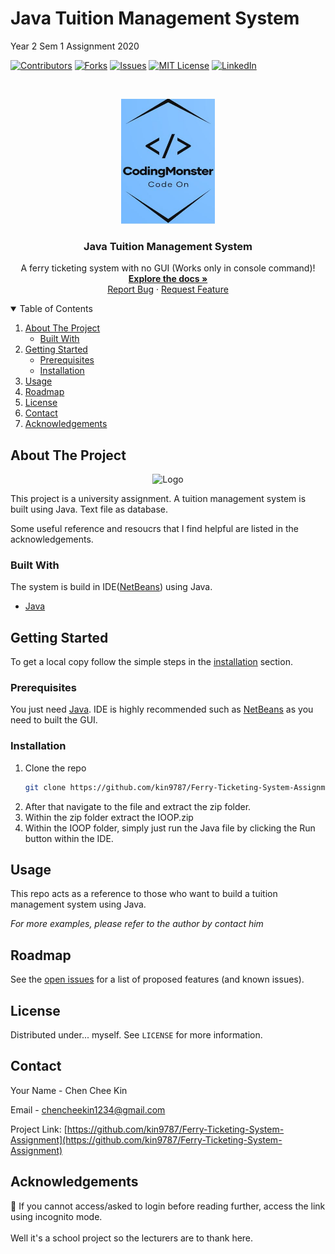 <!--
*** You are not suppose to be here but okay.
*** This is a reference to another Github readme template
*** https://github.com/othneildrew/Best-README-Template/blob/master/README.md
*** Basically that's all I want to say. Good Luck and have fun. 
-->

# Java Tuition Management System
Year 2 Sem 1 Assignment 2020

[![Contributors][contributors-shield]][contributors-url]
[![Forks][forks-shield]][forks-url]
[![Issues][issues-shield]][issues-url]
[![MIT License][license-shield]][license-url]
[![LinkedIn][linkedin-shield]][linkedin-url]

<!--------------------------------------------------------------------- THIS IS SEPERATION LINE-------------------------------------------------------------------->

<!-- PROJECT LOGO -->
<br />
<p align="center">
  <a href="https://github.com/kin9787/Java-Tuition-Management-System">
    <img src="images/GitHubLogo.JPG" alt="Logo" width="150" height="200">
  </a>
  
  <h3 align="center">Java Tuition Management System</h3>

  <p align="center">
    A ferry ticketing system with no GUI (Works only in console command)!
    <br />
    <a href="https://github.com/kin9787/Java-Tuition-Management-System"><strong>Explore the docs »</strong></a>
    <br />
    <a href="https://github.com/kin9787/Java-Tuition-Management-System/issues">Report Bug</a>
    ·
    <a href="https://github.com/kin9787/Java-Tuition-Management-System/issues">Request Feature</a>
  </p>
</p>

<!--------------------------------------------------------------------- THIS IS SEPERATION LINE-------------------------------------------------------------------->

<!-- TABLE OF CONTENTS -->
<details open="open">
  <summary>Table of Contents</summary>
  <ol>
    <li>
      <a href="#about-the-project">About The Project</a>
      <ul>
        <li><a href="#built-with">Built With</a></li>
      </ul>
    </li>
    <li>
      <a href="#getting-started">Getting Started</a>
      <ul>
        <li><a href="#prerequisites">Prerequisites</a></li>
        <li><a href="#installation">Installation</a></li>
      </ul>
    </li>
    <li><a href="#usage">Usage</a></li>
    <li><a href="#roadmap">Roadmap</a></li>
    <li><a href="#license">License</a></li>
    <li><a href="#contact">Contact</a></li>
    <li><a href="#acknowledgements">Acknowledgements</a></li>
  </ol>
</details>

<!--------------------------------------------------------------------- THIS IS SEPERATION LINE-------------------------------------------------------------------->

<!-- ABOUT THE PROJECT -->
## About The Project
<p align="center">
    <img src="images/JavaExample.JPG" alt="Logo" width="750" height="400" >
</p>

<!-- [![Product Screen Shot][product-screenshot]](https://github.com/kin9787/Ferry-Ticketing-System-Assignment/blob/master/images/FerryExample.JPG) -->

This project is a university assignment. A tuition management system is built using Java. Text file as database.

Some useful reference and resoucrs that I find helpful are listed in the acknowledgements.

<!--------------------------------------------------------------------- THIS IS SEPERATION LINE-------------------------------------------------------------------->

 <!-- Built With -->
### Built With

The system is build in IDE([NetBeans](https://netbeans.apache.org/)) using Java.
* [Java](https://www.java.com/en/)

<!--------------------------------------------------------------------- THIS IS SEPERATION LINE-------------------------------------------------------------------->

<!-- GETTING STARTED -->
## Getting Started

To get a local copy follow the simple steps in the [installation](#installation) section.

<!--------------------------------------------------------------------- THIS IS SEPERATION LINE-------------------------------------------------------------------->

### Prerequisites

You just need [Java](https://www.java.com/en/). IDE is highly recommended such as [NetBeans](https://netbeans.apache.org/) as you need to built the GUI.

<!--------------------------------------------------------------------- THIS IS SEPERATION LINE-------------------------------------------------------------------->

### Installation

1. Clone the repo
   ```sh
   git clone https://github.com/kin9787/Ferry-Ticketing-System-Assignment.git
   ```
2. After that navigate to the file and extract the zip folder.
3. Within the zip folder extract the IOOP.zip
4. Within the IOOP folder, simply just run the Java file by clicking the Run button within the IDE.

<!--------------------------------------------------------------------- THIS IS SEPERATION LINE-------------------------------------------------------------------->

<!-- USAGE EXAMPLES -->
## Usage

This repo acts as a reference to those who want to build a tuition management system using Java. 

_For more examples, please refer to the author by contact him_

<!--------------------------------------------------------------------- THIS IS SEPERATION LINE-------------------------------------------------------------------->

<!-- ROADMAP -->
## Roadmap

See the [open issues](https://github.com/kin9787/Java-Tuition-Management-System/issues) for a list of proposed features (and known issues).
   
<!--------------------------------------------------------------------- THIS IS SEPERATION LINE-------------------------------------------------------------------->   

<!-- LICENSE -->
## License

Distributed under... myself. See `LICENSE` for more information.

<!--------------------------------------------------------------------- THIS IS SEPERATION LINE-------------------------------------------------------------------->

<!-- CONTACT -->
## Contact

Your Name - Chen Chee Kin

Email - chencheekin1234@gmail.com

Project Link: [https://github.com/kin9787/Ferry-Ticketing-System-Assignment](https://github.com/kin9787/Ferry-Ticketing-System-Assignment)

<!--------------------------------------------------------------------- THIS IS SEPERATION LINE-------------------------------------------------------------------->

<!-- MARKDOWN LINKS & IMAGES -->
<!-- https://www.markdownguide.org/basic-syntax/#reference-style-links -->
[contributors-shield]: https://img.shields.io/github/contributors/kin9787/kin9787.svg?style=for-the-badge
[contributors-url]: https://github.com/kin9787/Ferry-Ticketing-System-Assignment/graphs/contributors
[forks-shield]: https://img.shields.io/github/forks/kin9787/kin9787.svg?style=for-the-badge
[forks-url]: https://github.com/kin9787/Ferry-Ticketing-System-Assignment/network/members
[issues-shield]: https://img.shields.io/github/issues/kin9787/kin9787.svg?style=for-the-badge
[issues-url]: https://github.com/kin9787/Ferry-Ticketing-System-Assignment/issues
[license-shield]: https://img.shields.io/github/license/kin9787/kin9787.svg?style=for-the-badge
[license-url]: https://github.com/kin9787/Ferry-Ticketing-System-Assignment/blob/master/LICENSE.txt
[linkedin-shield]: https://img.shields.io/badge/-LinkedIn-black.svg?style=for-the-badge&logo=linkedin&colorB=555
[linkedin-url]: https://www.linkedin.com/in/chen-chee-kin-2b6664157/
<!-- [product-screenshot]: images/FerryExample.JPG -->

<!--------------------------------------------------------------------- THIS IS SEPERATION LINE-------------------------------------------------------------------->

<!-- ACKNOWLEDGEMENTS -->
## Acknowledgements
📓 If you cannot access/asked to login before reading further, access the link using incognito mode.
<br></br>Well it's a school project so the lecturers are to thank here.
